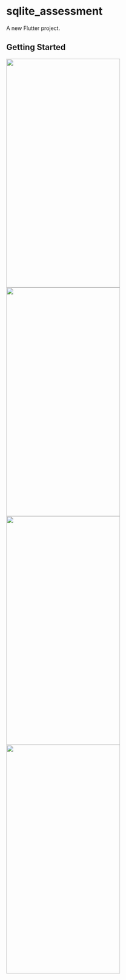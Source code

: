 # sqlite_assessment

A new Flutter project.

## Getting Started
<img src="https://user-images.githubusercontent.com/54928561/143857201-0af12c46-de8c-40ec-a54f-ee1c9ba0f91c.jpg" width="300" height="600">
<img src="https://user-images.githubusercontent.com/54928561/143857789-32b315e1-5ec2-4e28-a2d6-d8086637421f.jpg" width="300" height="600">
<img src="https://user-images.githubusercontent.com/54928561/143857878-e3d2d860-6d7b-4da8-b386-44c925c1b34b.jpg" width="300" height="600">
<img src="https://user-images.githubusercontent.com/54928561/143857944-ada463ce-add9-418d-857d-8315d6c83099.jpg" width="300" height="600">


